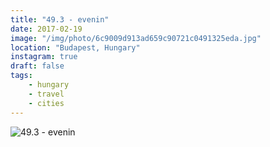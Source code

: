 ```yaml
---
title: "49.3 - evenin"
date: 2017-02-19
image: "/img/photo/6c9009d913ad659c90721c0491325eda.jpg"
location: "Budapest, Hungary"
instagram: true
draft: false
tags:
    - hungary
    - travel
    - cities
---
```


![49.3 - evenin](/img/photo/6c9009d913ad659c90721c0491325eda.jpg)
